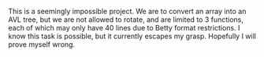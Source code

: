 This is a seemingly impossible project. We are to convert
an array into an AVL tree, but we are not allowed to rotate,
and are limited to 3 functions, each of which may only have
40 lines due to Betty format restrictions. I know this task
is possible, but it currently escapes my grasp. Hopefully
I will prove myself wrong. 